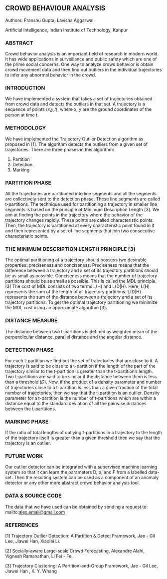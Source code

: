 ## CROWD BEHAVIOUR ANALYSIS
Authors: Pranshu Gupta, Lavisha Aggarwal

Artificial Intelligence, Indian Institute of Technology, Kanpur

### ABSTRACT 
Crowd behavior analysis is an important field of research in modern world. It has wide applications in surveillance and public safety which are one of the prime social concerns. One way to analyze crowd behavior is obtain crowd movement data and then find out outliers in the individual trajectories to infer any abnormal behavior in the crowd.  

### INTRODUCTION 
We have implemented a system that takes a set of trajectories obtained from crowd data and detects the outliers in that set. A trajectory is a sequence of points (𝑥,𝑦,𝑡), where x, y are the ground coordinates of the person at time t. 

### METHODOLOGY
We have implemented the Trajectory Outlier Detection algorithm as proposed in [1]. The algorithm 
detects the outliers from a given set of trajectories. There are three phases in this algorithm: 
1. Partition 
2. Detection 
3. Marking 

### PARTITION PHASE 
All the trajectories are partitioned into line segments and all the segments are collectively sent
to the detection phase. These line segments are called t-partitions. 
The technique used for partitioning a trajectory in smaller line segments is based on the principle of Minimum Description Length [3].  We aim at finding the points in the trajectory where the behavior of the trajectory changes rapidly. These points are called characteristic points. Then, the trajectory is partitioned at every characteristic point found in it and then represented by a set of line segments that join two consecutive characteristic points.  
 
### THE MINIMUM DESCRIPTION LENGTH PRINCIPLE [3] 
The optimal partitioning of a trajectory should possess two desirable properties: 
preciseness and conciseness. 
Preciseness means that the difference between a trajectory and a set of its trajectory partitions 
should be as small as possible. 
Conciseness means that the number of trajectory partitions should be as small as possible. 
This is called the MDL principle. [3] The cost of MDL consists of two terms L(H) and L(D|H). 
Here, L(H) represents the sum of the length of all trajectory partitions. L(D|H) represents the sum of the distance between a trajectory and a set of its trajectory partitions. 
To get the optimal trajectory partitioning we minimize the MDL cost using an approximate algorithm [3]. 
 
### DISTANCE MEASURE 
The distance between two t-partitions is defined as weighted mean of the perpendicular distance, 
parallel distance and the angular distance.  

### DETECTION PHASE
For each t-partition we find out the set of trajectories that are close to it. 
A trajectory is said to be close to a t-partition if the length of the part of the trajectory similar to the t-partition is greater than the t-partition’s length. Two t-partitions are said to be similar if the distance between them is less than a threshold (𝐷). Now, if the product of a density parameter and number of trajectories close to a t-partition is less than a given fraction of the total number of trajectories, then we say that the t-partition is an outlier. Density parameter for a t-partition is the number of t-partitions which are within a distance equal to the standard deviation of all the pairwise distances between the t-partitions. 

### MARKING PHASE 
If the ratio of total lengths of outlying t-partitions in a trajectory to the length of the trajectory itself is greater than a given threshold then we say that the trajectory is an outlier.

### FUTURE WORK 
Our outlier detector can be integrated with a supervised machine learning system so that it can learn the parameters D, p, and F from a labelled data-set. Then the resulting system can be used as a component of an anomaly detector or any other more abstract crowd behavior analysis tool. 

### DATA & SOURCE CODE 
The data that we have used can be obtained by sending a request to: 
mailto:alex.email@gmail.com

### REFERENCES 
[1] Trajectory Outlier Detection: A Partition & Detect Framework, Jae - Gil Lee, Jiawei Han, Xiaolei Li. 

[2] Socially-aware Large-scale Crowd Forecasting, Alexandre Alahi, Vignesh Ramanathan, Li Fei - Fei. 

[3] Trajectory Clustering: A Partition-and-Group Framework, Jae - Gil Lee, Jiawei Han , K. Y. Whang 
